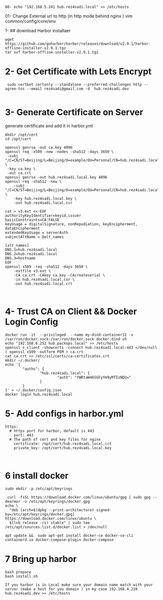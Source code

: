 ```
00- echo "192.168.5.241 hub.rez4sadi.local" >> /etc/hosts
```
01- Change External url to http (in http mode behind nginx )
vim common/config/core/env

1- ## download Harbor installaer
```
wget https://github.com/goharbor/harbor/releases/download/v2.9.1/harbor-offline-installer-v2.9.1.tgz
tar xvf harbor-offline-installer-v2.9.1.tgz
```


# 2- Get Certificate with Lets Encrypt 
```
 sudo certbot certonly --standalone --preferred-challenges http --agree-tos --email rez4sadi@gmail.com -d  hub.rez4sadi.dev
 
 ```
 
#  3- Generate Certificate on Server 

generate  certificate and add it in  harbor.yml
```
mkdir /opt/cert
cd /opt/cert

openssl genrsa -out ca.key 4096
openssl req -x509 -new -nodes -sha512 -days 3650 \
 -subj "/C=CN/ST=Beijing/L=Beijing/O=example/OU=Personal/CN=hub.rez4sadi.local" \
 -key ca.key \
 -out ca.crt
openssl genrsa -out hub.rez4sadi.local.key 4096
openssl req -sha512 -new \
    -subj "/C=CN/ST=Beijing/L=Beijing/O=example/OU=Personal/CN=hub.rez4sadi.local" \
    -key hub.rez4sadi.local.key \
    -out hub.rez4sadi.local.csr

cat > v3.ext <<-EOF
authorityKeyIdentifier=keyid,issuer
basicConstraints=CA:FALSE
keyUsage = digitalSignature, nonRepudiation, keyEncipherment, dataEncipherment
extendedKeyUsage = serverAuth
subjectAltName = @alt_names

[alt_names]
DNS.1=hub.rez4sadi.local
DNS.2=hub.rez4sadi.local
DNS.3=hostname
EOF
openssl x509 -req -sha512 -days 3650 \
    -extfile v3.ext \
    -CA ca.crt -CAkey ca.key -CAcreateserial \
    -in hub.rez4sadi.local.csr \
    -out hub.rez4sadi.local.crt



```
# 4- Trust CA on Client && Docker Login Config
```
docker run -it  --privileged  --name my-dind-container11 -v /var/run/docker.sock:/var/run/docker.sock docker:dind sh
echo "192.168.6.252 hub.packops.local" >> /etc/hosts
openssl s_client -showcerts -connect hub.rez4sadi.local:443 </dev/null | openssl x509 -outform PEM > ca.crt
cat ca.crt >> /etc/ssl/certs/ca-certificates.crt
mkdir ~/.docker/
echo '{
        "auths": {
                "hub.rez4sadi.local": {
                        "auth": "YWRtaW46SGFyYm9yMTIzNDU="
                }
        }
}' > ~/.docker/config.json
docker login hub.rez4sadi.local
```

# 5- Add configs in harbor.yml
```
https:
  # https port for harbor, default is 443
    port: 443
  # The path of cert and key files for nginx
    certificate: /opt/cert/hub.rez4sadi.local.crt
    private_key: /opt/cert/hub.rez4sadi.local.key



```


# 6  install docker 
```
sudo mkdir -p /etc/apt/keyrings

 curl -fsSL https://download.docker.com/linux/ubuntu/gpg | sudo gpg --dearmor -o /etc/apt/keyrings/docker.gpg
echo \
  "deb [arch=$(dpkg --print-architecture) signed-by=/etc/apt/keyrings/docker.gpg] https://download.docker.com/linux/ubuntu \
  $(lsb_release -cs) stable" | sudo tee /etc/apt/sources.list.d/docker.list > /dev/null

apt update &&  sudo apt-get install docker-ce docker-ce-cli containerd.io docker-compose-plugin docker-compose
```
# 7 Bring up harbor 

```
bash prepare
bash install.sh
```

``If you harbor is in Local make sure your domain name match with your server (make a host for you domain ) in my case 192.168.4.210 hub.rez4sadi.dev >> /etc/hosts ``

